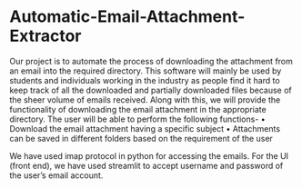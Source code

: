 # Automatic-Email-Attachment-Extractor

Our project is to automate the process of downloading the attachment from an email into the required directory. This software will mainly be used by students and individuals working in the industry as people find it hard to keep track of all the downloaded and partially downloaded files because of the sheer volume of emails received. Along with this, we will provide the functionality of downloading the email attachment in the appropriate directory.
The user will be able to perform the following functions-
• Download the email attachment having a specific subject
• Attachments can be saved in different folders based on the
requirement of the user

We have used imap protocol in python for accessing the emails.
For the UI (front end), we have used streamlit to accept username and password of the user’s email account. 

